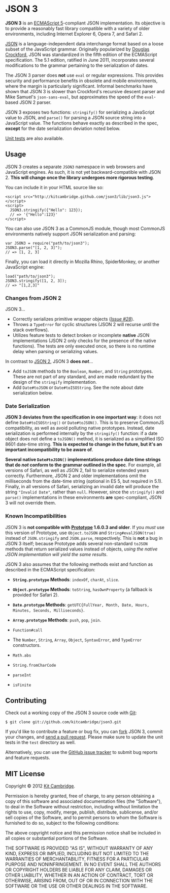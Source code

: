 JSON 3
======

**JSON 3** is an [ECMAScript 5](http://es5.github.com/)-compliant JSON implementation. Its objective is to provide a reasonably fast library compatible with a variety of older environments, including Internet Explorer 6, Opera 7, and Safari 2.

[JSON](http://json.org/) is a language-independent data interchange format based on a loose subset of the JavaScript grammar. Originally popularized by [Douglas Crockford](http://www.crockford.com/), JSON was standardized in the fifth edition of the ECMAScript specification. The 5.1 edition, ratified in June 2011, incorporates several modifications to the grammar pertaining to the serialization of dates.

The JSON 3 parser does **not** use `eval` or regular expressions. This provides security and performance benefits in obsolete and mobile environments, where the margin is particularly significant. Informal benchmarks have shown that JSON 3 is slower than Crockford's recursive descent parser and Mike Samuel's `json-sans-eval`, but approximates the speed of the `eval`-based JSON 2 parser.

JSON 3 exposes two functions: `stringify()` for serializing a JavaScript value to JSON, and `parse()` for parsing a JSON source string into a JavaScript value. The functions behave exactly as described in the spec, **except** for the date serialization deviation noted below.

[Unit tests](http://kitcambridge.github.com/json3/test/test_browser.html) are also available.

## Usage

JSON 3 creates a separate `JSON3` namespace in web browsers and JavaScript engines. As such, it is not yet backward-compatible with JSON 2. **This will change once the library undergoes more rigorous testing**.

You can include it in your HTML source like so:

    <script src="http://kitcambridge.github.com/json3/lib/json3.js"></script>
    <script>
      JSON3.stringify({"Hello": 123});
      // => '{"Hello":123}'
    </script>

You can also use JSON 3 as a CommonJS module, though most CommonJS environments natively support JSON serialization and parsing:

    var JSON3 = require("path/to/json3");
    JSON3.parse("[1, 2, 3]");
    // => [1, 2, 3]

Finally, you can load it directly in Mozilla Rhino, SpiderMonkey, or another JavaScript engine:

    load("path/to/json3");
    JSON3.stringify([1, 2, 3]);
    // => "[1,2,3]"

### Changes from JSON 2

JSON 3...

* Correctly serializes primitive wrapper objects (*[Issue #28](https://github.com/douglascrockford/JSON-js/issues/28)*).
* Throws a `TypeError` for cyclic structures (JSON 2 will recurse until the stack overflows).
* Utilizes feature tests to detect broken or incomplete **native** JSON implementations (JSON 2 only checks for the presence of the native functions). The tests are only executed once, so there is no runtime delay when parsing or serializing values.

In contrast to [JSON 2](http://json.org/js/), JSON 3 **does *not***...

* Add `toJSON` methods to the `Boolean`, `Number`, and `String` prototypes. These are not part of any standard, and are made redundant by the design of the `stringify` implementation.
* Add `Date#toJSON` or `Date#toISOString`. See the note about date serialization below.

### Date Serialization

**JSON 3 deviates from the specification in one important way**: it does not define `Date#toISOString()` or `Date#toJSON()`. This is to preserve CommonJS compatibility, as well as avoid polluting native prototypes. Instead, date serialization is performed internally by the `stringify()` function: if a date object does not define a `toJSON()` method, it is serialized as a simplified ISO 8601 date-time string. **This is expected to change in the future, but it's an important incompatibility to be aware of**.

**Several native `Date#toJSON()` implementations produce date time strings that do *not* conform to the grammar outlined in the spec**. For example, all versions of Safari, as well as JSON 2, fail to serialize extended years correctly. Furthermore, JSON 2 and older implementations omit the milliseconds from the date-time string (optional in ES 5, but required in 5.1). Finally, in all versions of Safari, serializing an invalid date will produce the string `"Invalid Date"`, rather than `null`. However, since the `stringify()` and `parse()` implementations in these environments **are** spec-compliant, JSON 3 will not override them.

### Known Incompatibilities

JSON 3 is **not compatible with [Prototype](http://prototypejs.org) 1.6.0.3 and older**. If you *must* use this version of Prototype, use `Object.toJSON` and `String#evalJSON(true)` instead of `JSON.stringify` and `JSON.parse`, respectively. This is **not** a bug in JSON 3 itself; because Prototype adds several non-standard `toJSON` methods that return serialized values instead of objects, *using the native JSON implementation will yield the same results*.

JSON 3 also assumes that the following methods exist and function as described in the ECMAScript specification:

* **`String.prototype` Methods**: `indexOf`, `charAt`, `slice`.
* **`Object.prototype` Methods**: `toString`, `hasOwnProperty` (a fallback is provided for Safari 2).
* **`Date.prototype` Methods**: `getUTC{FullYear, Month, Date, Hours, Minutes, Seconds, Milliseconds}`.
* **`Array.prototype` Methods**: `push`, `pop`, `join`.
* `Function#call`

* The `Number`, `String`, `Array`, `Object`, `SyntaxError`, and `TypeError` constructors.
* `Math.abs`
* `String.fromCharCode`
* `parseInt`
* `isFinite`

## Contributing

Check out a working copy of the JSON 3 source code with [Git](http://git-scm.com/):

    $ git clone git://github.com/kitcambridge/json3.git

If you'd like to contribute a feature or bug fix, you can [fork](http://help.github.com/fork-a-repo/) JSON 3, commit your changes, and [send a pull request](http://help.github.com/send-pull-requests/). Please make sure to update the unit tests in the `test` directory as well.

Alternatively, you can use the [GitHub issue tracker](http://github.com/kitcambridge/json3/issues) to submit bug reports and feature requests.

## MIT License

Copyright &copy; 2012 [Kit Cambridge](http://kitcambridge.github.com).

Permission is hereby granted, free of charge, to any person obtaining a copy of this software and associated documentation files (the "Software"), to deal in the Software without restriction, including without limitation the rights to use, copy, modify, merge, publish, distribute, sublicense, and/or sell copies of the Software, and to permit persons to whom the Software is furnished to do so, subject to the following conditions:

The above copyright notice and this permission notice shall be included in all copies or substantial portions of the Software.

THE SOFTWARE IS PROVIDED "AS IS", WITHOUT WARRANTY OF ANY KIND, EXPRESS OR IMPLIED, INCLUDING BUT NOT LIMITED TO THE WARRANTIES OF MERCHANTABILITY, FITNESS FOR A PARTICULAR PURPOSE AND NONINFRINGEMENT. IN NO EVENT SHALL THE AUTHORS OR COPYRIGHT HOLDERS BE LIABLE FOR ANY CLAIM, DAMAGES OR OTHER LIABILITY, WHETHER IN AN ACTION OF CONTRACT, TORT OR OTHERWISE, ARISING FROM, OUT OF OR IN CONNECTION WITH THE SOFTWARE OR THE USE OR OTHER DEALINGS IN THE SOFTWARE.